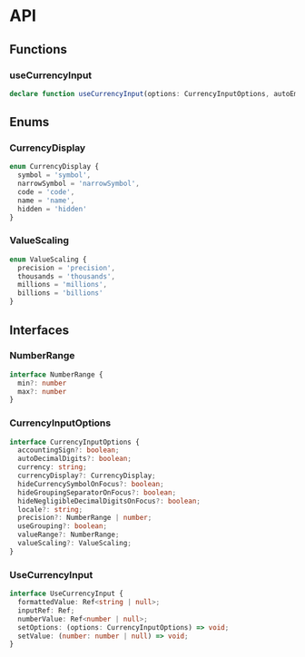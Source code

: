 # API

## Functions

### useCurrencyInput

```typescript
declare function useCurrencyInput(options: CurrencyInputOptions, autoEmit?: boolean): UseCurrencyInput;
```

## Enums

### CurrencyDisplay

```typescript
enum CurrencyDisplay {
  symbol = 'symbol',
  narrowSymbol = 'narrowSymbol',
  code = 'code',
  name = 'name',
  hidden = 'hidden'
}
```

### ValueScaling

```typescript
enum ValueScaling {
  precision = 'precision',
  thousands = 'thousands',
  millions = 'millions',
  billions = 'billions'
}
```

## Interfaces

### NumberRange

```typescript
interface NumberRange {
  min?: number
  max?: number
}
```

### CurrencyInputOptions

```typescript
interface CurrencyInputOptions {
  accountingSign?: boolean;
  autoDecimalDigits?: boolean;
  currency: string;
  currencyDisplay?: CurrencyDisplay;
  hideCurrencySymbolOnFocus?: boolean;
  hideGroupingSeparatorOnFocus?: boolean;
  hideNegligibleDecimalDigitsOnFocus?: boolean;
  locale?: string;
  precision?: NumberRange | number;
  useGrouping?: boolean;
  valueRange?: NumberRange;
  valueScaling?: ValueScaling;
}
```

### UseCurrencyInput

```typescript
interface UseCurrencyInput {
  formattedValue: Ref<string | null>;
  inputRef: Ref;
  numberValue: Ref<number | null>;
  setOptions: (options: CurrencyInputOptions) => void;
  setValue: (number: number | null) => void;
}
```
